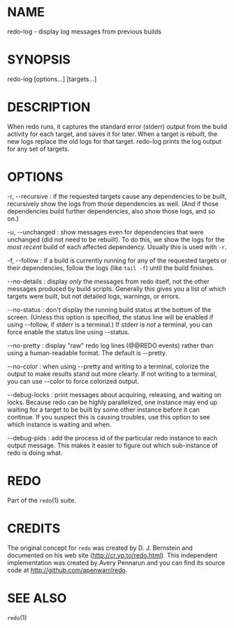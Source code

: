 # NAME

redo-log - display log messages from previous builds

# SYNOPSIS

redo-log [options...] [targets...]


# DESCRIPTION

When redo runs, it captures the standard error (stderr) output from the
build activity for each target, and saves it for later.  When a target is
rebuilt, the new logs replace the old logs for that target.  redo-log
prints the log output for any set of targets.

# OPTIONS

-r, --recursive
:   if the requested targets cause any dependencies to be built, recursively
    show the logs from those dependencies as well.  (And if those
    dependencies build further dependencies, also show those logs, and so on.)

-u, --unchanged
:   show messages even for dependencies that were unchanged (did not need to be
    rebuilt).  To do this, we show the logs for the *most recent* build of
    each affected dependency.  Usually this is used with `-r`.

-f, --follow
:   if a build is currently running for any of the requested targets or
    their dependencies, follow the logs (like `tail -f`) until the build
    finishes.

--no-details
:   display *only* the messages from redo itself, not the other messages
    produced by build scripts.  Generally this gives you a list of which
    targets were built, but not detailed logs, warnings, or errors.

--no-status
:   don't display the running build status at the bottom of the screen. 
    (Unless this option is specified, the status line will be enabled
    if using --follow, if stderr is a terminal.)  If stderr is *not* a
    terminal, you can force enable the status line using --status.

--no-pretty
:   display "raw" redo log lines (@@REDO events) rather than using a
    human-readable format.  The default is --pretty.

--no-color
:   when using --pretty and writing to a terminal, colorize the output to
    make results stand out more clearly.  If not writing to a terminal, you
    can use --color to force colorized output.

--debug-locks
:   print messages about acquiring, releasing, and waiting
    on locks.  Because redo can be highly parallelized,
    one instance may end up waiting for a target to be
    built by some other instance before it can continue. 
    If you suspect this is causing troubles, use this
    option to see which instance is waiting and when.
    
--debug-pids
:   add the process id of the particular redo instance to each
    output message.  This makes it easier to figure out
    which sub-instance of redo is doing what.


# REDO

Part of the `redo`(1) suite.
    
# CREDITS

The original concept for `redo` was created by D. J.
Bernstein and documented on his web site
(http://cr.yp.to/redo.html).  This independent implementation
was created by Avery Pennarun and you can find its source
code at http://github.com/apenwarr/redo.


# SEE ALSO

`redo`(1)
